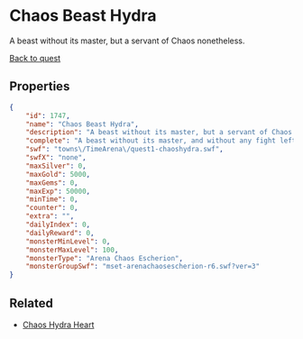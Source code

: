 # Chaos Beast Hydra

A beast without its master, but a servant of Chaos nonetheless.

[Back to quest](../quests.md)

## Properties

```json
{
    "id": 1747,
    "name": "Chaos Beast Hydra",
    "description": "A beast without its master, but a servant of Chaos nonetheless.",
    "complete": "A beast without its master, and without any fight left.",
    "swf": "towns\/TimeArena\/quest1-chaoshydra.swf",
    "swfX": "none",
    "maxSilver": 0,
    "maxGold": 5000,
    "maxGems": 0,
    "maxExp": 50000,
    "minTime": 0,
    "counter": 0,
    "extra": "",
    "dailyIndex": 0,
    "dailyReward": 0,
    "monsterMinLevel": 0,
    "monsterMaxLevel": 100,
    "monsterType": "Arena Chaos Escherion",
    "monsterGroupSwf": "mset-arenachaosescherion-r6.swf?ver=3"
}
```

## Related

- [Chaos Hydra Heart](../items/19872-chaos-hydra-heart.md)

